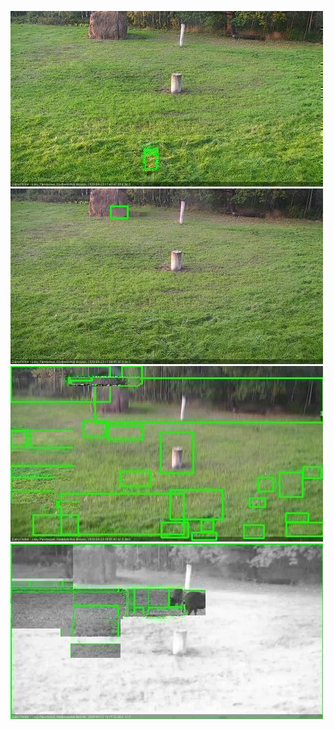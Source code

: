 ![20200923-174018-175020](in2/20200923/20200923-174018-175020_0_.jpg)
![20200923-175026-180028](in2/20200923/20200923-175026-180028_0_.jpg)
![20200923-180034-181036](in2/20200923/20200923-180034-181036_0_.jpg)
![20200923-183105-184111](in2/20200923/20200923-183105-184111_0_.jpg)
